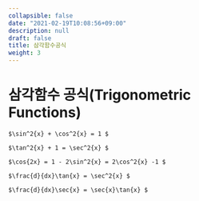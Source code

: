 ```yaml
---
collapsible: false
date: "2021-02-19T10:08:56+09:00"
description: null
draft: false
title: 삼각함수공식
weight: 3
---
```


# 삼각함수 공식(Trigonometric Functions)

`$\sin^2{x} + \cos^2{x} = 1 $`  

`$\tan^2{x} + 1 = \sec^2{x} $`  

`$\cos{2x} = 1 - 2\sin^2{x} = 2\cos^2{x} -1 $`  

`$\frac{d}{dx}\tan{x} = \sec^2{x} $`

`$\frac{d}{dx}\sec{x} = \sec{x}\tan{x} $`

<br> 